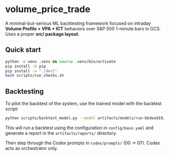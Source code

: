 # volume_price_trade

A minimal-but-serious ML backtesting framework focused on intraday **Volume Profile + VPA + ICT** behaviors over S&P 500 1-minute bars in GCS. Uses a proper **src/ package layout**.

## Quick start

```bash
python -m venv .venv && source .venv/bin/activate
pip install -U pip
pip install -e ".[dev]"
bash scripts/run_checks.sh
```

## Backtesting

To pilot the backtest of the system, use the trained model with the backtest script:

```bash
python scripts/backtest_model.py --model artifacts/models/run-bbdead19/model.joblib
```

This will run a backtest using the configuration in `config/base.yaml` and generate a report in the `artifacts/reports/` directory.

Then step through the Codex prompts in `codex/prompts/` (00 → 07). Codex acts as orchestrator only.
